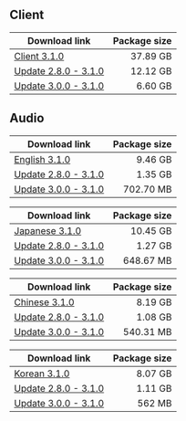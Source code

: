 ## Client

| Download link | Package size |
| ------------- | ------------:|
| [Client 3.1.0](https://autopatchhk.yuanshen.com/client_app/download/pc_zip/20220917165430_NyMmj1Ta9KlZKgCZ/GenshinImpact_3.1.0.zip) | 37.89 GB |
| [Update 2.8.0 - 3.1.0](https://autopatchhk.yuanshen.com/client_app/update/hk4e_global/10/game_2.8.0_3.1.0_hdiff_vQp41GPwdscT3UxV.zip) | 12.12 GB |
| [Update 3.0.0 - 3.1.0](https://autopatchhk.yuanshen.com/client_app/update/hk4e_global/10/game_3.0.0_3.1.0_hdiff_JajVqm1LS2G5Wd3g.zip) | 6.60 GB |


## Audio

| Download link | Package size |
| ------------- | ------------:|
| [English 3.1.0](https://autopatchhk.yuanshen.com/client_app/download/pc_zip/20220917165430_NyMmj1Ta9KlZKgCZ/Audio_English(US)_3.1.0.zip) | 9.46 GB |
| [Update 2.8.0 - 3.1.0](https://autopatchhk.yuanshen.com/client_app/update/hk4e_global/10/en-us_2.8.0_3.1.0_hdiff_Potvg1euXns4a5WK.zip) | 1.35 GB |
| [Update 3.0.0 - 3.1.0](https://autopatchhk.yuanshen.com/client_app/update/hk4e_global/10/en-us_3.0.0_3.1.0_hdiff_J254a8oHvQTGMwu3.zip) | 702.70 MB |

| Download link | Package size |
| ------------- | ------------:|
| [Japanese 3.1.0](https://autopatchhk.yuanshen.com/client_app/download/pc_zip/20220917165430_NyMmj1Ta9KlZKgCZ/Audio_Japanese_3.1.0.zip) | 10.45 GB |
| [Update 2.8.0 - 3.1.0](https://autopatchhk.yuanshen.com/client_app/update/hk4e_global/10/ja-jp_2.8.0_3.1.0_hdiff_SFedYgkphMqGvtWZ.zip) | 1.27 GB |
| [Update 3.0.0 - 3.1.0](https://autopatchhk.yuanshen.com/client_app/update/hk4e_global/10/ja-jp_3.0.0_3.1.0_hdiff_3NZcVbSxzvXgMaq9.zip) | 648.67 MB |

| Download link | Package size |
| ------------- | ------------:|
| [Chinese 3.1.0](https://autopatchhk.yuanshen.com/client_app/download/pc_zip/20220917165430_NyMmj1Ta9KlZKgCZ/Audio_Chinese_3.1.0.zip) | 8.19 GB |
| [Update 2.8.0 - 3.1.0](https://autopatchhk.yuanshen.com/client_app/update/hk4e_global/10/zh-cn_2.8.0_3.1.0_hdiff_xfwy75Z1dKCN6sEu.zip) | 1.08 GB |
| [Update 3.0.0 - 3.1.0](https://autopatchhk.yuanshen.com/client_app/update/hk4e_global/10/zh-cn_3.0.0_3.1.0_hdiff_MZkPImOajGWFoehp.zip) | 540.31 MB |

| Download link | Package size |
| ------------- | ------------:|
| [Korean 3.1.0](https://autopatchhk.yuanshen.com/client_app/download/pc_zip/20220917165430_NyMmj1Ta9KlZKgCZ/Audio_Korean_3.1.0.zip) | 8.07 GB |
| [Update 2.8.0 - 3.1.0](https://autopatchhk.yuanshen.com/client_app/update/hk4e_global/10/ko-kr_2.8.0_3.1.0_hdiff_FpEC0r5WxkMgD1cN.zip) | 1.11 GB |
| [Update 3.0.0 - 3.1.0](https://autopatchhk.yuanshen.com/client_app/update/hk4e_global/10/ko-kr_3.0.0_3.1.0_hdiff_AhytWDJvIYoPU9nZ.zip) | 562 MB |

